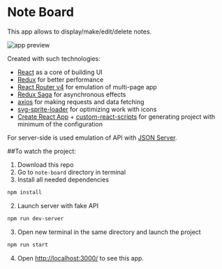# Note Board

This app allows to display/make/edit/delete notes.

![app preview](https://github.com/annmedvid/note-board/tree/master/docs/note-board-preview.gif)

Created with such technologies:
+ [React](https://github.com/facebook/react) as a core of building UI 
+ [Redux](https://github.com/reactjs/redux) for better performance
+ [React Router v4](https://github.com/ReactTraining/react-router) for emulation of multi-page app
+ [Redux Saga](https://github.com/redux-saga/redux-saga) for asynchronous effects
+ [axios](https://github.com/mzabriskie/axios) for making requests and data fetching
+ [svg-sprite-loader](https://github.com/kisenka/svg-sprite-loader) for optimizing work with icons
+ [Create React App](https://github.com/facebookincubator/create-react-app) + [custom-react-scripts](https://github.com/kitze/custom-react-scripts) for generating project with minimum of the configuration

For server-side is used emulation of API with [JSON Server](https://github.com/typicode/json-server).

##To watch the project:

1. Download this repo
2. Go to `note-board` directory in terminal
1. Install all needed dependencies
```sh
npm install
```
2. Launch server with fake API
```sh
npm run dev-server
```
3. Open new terminal in the same directory and launch the project
```sh
npm run start
```
4. Open [http://localhost:3000/](http://localhost:3000/) to see this app.
